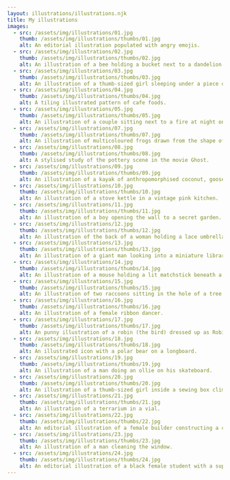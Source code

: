 ```yaml
---
layout: illustrations/illustrations.njk
title: My illustrations
images:
  - src: /assets/img/illustrations/01.jpg
    thumb: /assets/img/illustrations/thumbs/01.jpg
    alt: An editorial illustration populated with angry emojis.
  - src: /assets/img/illustrations/02.jpg
    thumb: /assets/img/illustrations/thumbs/02.jpg
    alt: An illustration of a bee holding a bucket next to a dandelion.
  - src: /assets/img/illustrations/03.jpg
    thumb: /assets/img/illustrations/thumbs/03.jpg
    alt: An illustration of a thumb-sized girl sleeping under a piece of bread at a picnic.
  - src: /assets/img/illustrations/04.jpg
    thumb: /assets/img/illustrations/thumbs/04.jpg
    alt: A tiling illustrated pattern of cafe foods.
  - src: /assets/img/illustrations/05.jpg
    thumb: /assets/img/illustrations/thumbs/05.jpg
    alt: An illustration of a couple sitting next to a fire at night on the beach.
  - src: /assets/img/illustrations/07.jpg
    thumb: /assets/img/illustrations/thumbs/07.jpg
    alt: An illustration of multicoloured frogs drawn from the shape of pebbles.
  - src: /assets/img/illustrations/08.jpg
    thumb: /assets/img/illustrations/thumbs/08.jpg
    alt: A stylised study of the pottery scene in the movie Ghost.
  - src: /assets/img/illustrations/09.jpg
    thumb: /assets/img/illustrations/thumbs/09.jpg
    alt: An illustration of a kayak of anthropomorphised coconut, goose and mushroom friends.
  - src: /assets/img/illustrations/10.jpg
    thumb: /assets/img/illustrations/thumbs/10.jpg
    alt: An illustration of a stove kettle in a vintage pink kitchen.
  - src: /assets/img/illustrations/11.jpg
    thumb: /assets/img/illustrations/thumbs/11.jpg
    alt: An illustration of a boy opening the wall to a secret garden.
  - src: /assets/img/illustrations/12.jpg
    thumb: /assets/img/illustrations/thumbs/12.jpg
    alt: An illustration of the back of a woman holding a lace umbrella.
  - src: /assets/img/illustrations/13.jpg
    thumb: /assets/img/illustrations/thumbs/13.jpg
    alt: An illustration of a giant man looking into a miniature library.
  - src: /assets/img/illustrations/14.jpg
    thumb: /assets/img/illustrations/thumbs/14.jpg
    alt: An illustration of a mouse holding a lit matchstick beneath a menacing cat.
  - src: /assets/img/illustrations/15.jpg
    thumb: /assets/img/illustrations/thumbs/15.jpg
    alt: An illustration of two raccoons sitting in the hole of a tree.
  - src: /assets/img/illustrations/16.jpg
    thumb: /assets/img/illustrations/thumbs/16.jpg
    alt: An illustration of a female ribbon dancer.
  - src: /assets/img/illustrations/17.jpg
    thumb: /assets/img/illustrations/thumbs/17.jpg
    alt: An punny illustration of a robin (the bird) dressed up as Robin Hood.
  - src: /assets/img/illustrations/18.jpg
    thumb: /assets/img/illustrations/thumbs/18.jpg
    alt: An illustrated icon with a polar bear on a longboard.
  - src: /assets/img/illustrations/19.jpg
    thumb: /assets/img/illustrations/thumbs/19.jpg
    alt: An illustration of a man doing an ollie on his skateboard.
  - src: /assets/img/illustrations/20.jpg
    thumb: /assets/img/illustrations/thumbs/20.jpg
    alt: An illustration of a thumb-sized girl inside a sewing box climbing up a piece of red string.
  - src: /assets/img/illustrations/21.jpg
    thumb: /assets/img/illustrations/thumbs/21.jpg
    alt: An illustration of a terrarium in a vial.
  - src: /assets/img/illustrations/22.jpg
    thumb: /assets/img/illustrations/thumbs/22.jpg
    alt: An editorial illustration of a female builder constructing a city from a ladder.
  - src: /assets/img/illustrations/23.jpg
    thumb: /assets/img/illustrations/thumbs/23.jpg
    alt: An illustration of a man cleaning the window.
  - src: /assets/img/illustrations/24.jpg
    thumb: /assets/img/illustrations/thumbs/24.jpg
    alt: An editorial illustration of a black female student with a superman shirt underneath their uniform.
---
```

